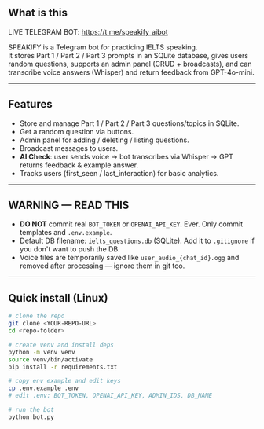 ## What is this

LIVE TELEGRAM BOT: https://t.me/speakify_aibot

SPEAKIFY is a Telegram bot for practicing IELTS speaking.  
It stores Part 1 / Part 2 / Part 3 prompts in an SQLite database, gives users random questions, supports an admin panel (CRUD + broadcasts), and can transcribe voice answers (Whisper) and return feedback from GPT-4o-mini.

---

## Features
- Store and manage Part 1 / Part 2 / Part 3 questions/topics in SQLite.  
- Get a random question via buttons.  
- Admin panel for adding / deleting / listing questions.  
- Broadcast messages to users.  
- **AI Check**: user sends voice → bot transcribes via Whisper → GPT returns feedback & example answer.  
- Tracks users (first_seen / last_interaction) for basic analytics.

---

## WARNING — READ THIS
- **DO NOT** commit real `BOT_TOKEN` or `OPENAI_API_KEY`. Ever. Only commit templates and `.env.example`.  
- Default DB filename: `ielts_questions.db` (SQLite). Add it to `.gitignore` if you don't want to push the DB.  
- Voice files are temporarily saved like `user_audio_{chat_id}.ogg` and removed after processing — ignore them in git too.

---

## Quick install (Linux)
```bash
# clone the repo
git clone <YOUR-REPO-URL>
cd <repo-folder>

# create venv and install deps
python -m venv venv
source venv/bin/activate
pip install -r requirements.txt

# copy env example and edit keys
cp .env.example .env
# edit .env: BOT_TOKEN, OPENAI_API_KEY, ADMIN_IDS, DB_NAME

# run the bot
python bot.py
